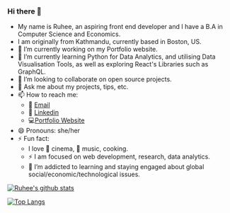 ### Hi there 👋

- My name is Ruhee, an aspiring front end developer and I have a B.A in Computer Science and Economics. 
- I am originally from Kathmandu, currently based in Boston, US.
- 🔭 I’m currently working on my Portfolio website.
- 🌱 I’m currently learning Python for Data Analytics, and utilising Data Visualisation Tools, as well as exploring React's Libraries such as GraphQL. 
- 👯 I’m looking to collaborate on open source projects.
- 💬 Ask me about my projects, tips, etc.
- 📫 How to reach me: 
    - :e-mail: [Email](http://sruhee98@gmail.com)
    - :office: [Linkedin](http://linkedin.com/in/ruhee-shrestha)
    - :computer:[Portfolio Website](http://ruhees-dev.netlify.app)
- 😄 Pronouns: she/her
- ⚡ Fun fact: 
    - I love :movie_camera: cinema, 🎵 music, cooking.
    - :zap: I am focused on web development, research, data analytics.
    - 🌱 I’m addicted to learning and staying engaged about global social/economic/technological issues.

[![Ruhee's github stats](https://github-readme-stats.vercel.app/api?username=ruhee98&count_private=true&show_icons=true&theme=radical&hide_rank=false)](https://github.com/anuraghazra/github-readme-stats)

[![Top Langs](https://github-readme-stats.vercel.app/api/top-langs/?username=ruhee98)](https://github.com/anuraghazra/github-readme-stats)
